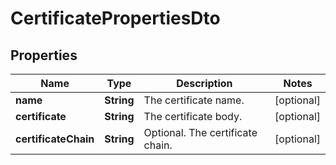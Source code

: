 

# CertificatePropertiesDto

## Properties

| Name | Type | Description | Notes |
| ------------ | ------------- | ------------- | ------------- |
| **name** | **String** | The certificate name. |  [optional] |
| **certificate** | **String** | The certificate body. |  [optional] |
| **certificateChain** | **String** | Optional. The certificate chain. |  [optional] |


